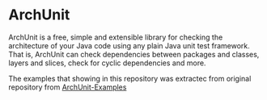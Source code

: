 # ArchUnit

ArchUnit is a free, simple and extensible library for checking the architecture of your Java code using any plain Java unit test framework. That is, ArchUnit can check dependencies between packages and classes, layers and slices, check for cyclic dependencies and more.

The examples that showing in this repository was extractec from original repository from <a href="https://github.com/TNG/ArchUnit-Examples">ArchUnit-Examples</a>
